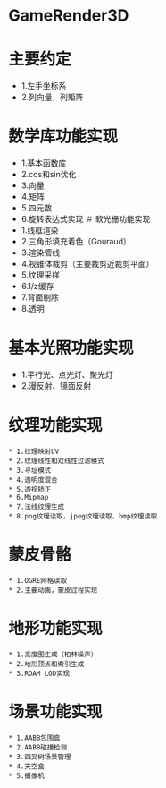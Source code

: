 # GameRender3D

# 主要约定
   * 1.左手坐标系
   * 2.列向量，列矩阵
# 数学库功能实现
   * 1.基本函数库
   * 2.cos和sin优化
   * 3.向量
   * 4.矩阵
   * 5.四元数
   * 6.旋转表达式实现
＃ 软光栅功能实现
   * 1.线框渲染
   * 2.三角形填充着色（Gouraud）
   * 3.渲染管线
   * 4.视锥体裁剪（主要裁剪近裁剪平面）
   * 5.纹理采样
   * 6.1/z缓存
   * 7.背面剔除
   * 8.透明
# 基本光照功能实现
   * 1.平行光、点光灯、聚光灯
   * 2.漫反射、镜面反射
# 纹理功能实现
    * 1.纹理映射UV
    * 2.纹理线性和双线性过滤模式
    * 3.寻址模式
    * 4.透明度混合
    * 5.透视矫正
    * 6.Mipmap
    * 7.法线纹理生成
    * 8.png纹理读取，jpeg纹理读取，bmp纹理读取
# 蒙皮骨骼
    * 1.OGRE网格读取
    * 2.主要动画，蒙皮过程实现
# 地形功能实现
    * 1.高度图生成（柏林噪声）
    * 2.地形顶点和索引生成
    * 3.ROAM LOD实现
# 场景功能实现
    * 1.AABB包围盒
    * 2.AABB碰撞检测
    * 3.四叉树场景管理
    * 4.天空盒
    * 5.摄像机
   

